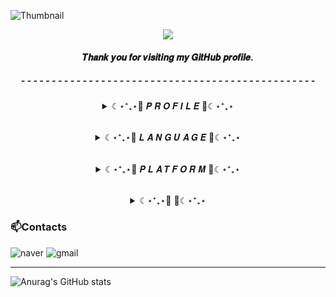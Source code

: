 
![Thumbnail](https://github.com/kimdaehwi990731/kimdaehwi990731/assets/167949524/5f304042-f5ca-4f94-8338-8bae7c97628d)

<p align="center"><a href="https://hits.seeyoufarm.com"><img src="https://hits.seeyoufarm.com/api/count/incr/badge.svg?url=https%3A%2F%2Fgithub.com%2Fkimdaehwi990731&count_bg=%23BBE1FA&title_bg=%233282B8&icon=salesforce.svg&icon_color=%23DBE2EF&title=%F0%9D%91%BD%F0%9D%91%B0%F0%9D%91%BA%F0%9D%91%B0%F0%9D%91%BB%F0%9D%91%B6%F0%9D%91%B9%F0%9D%91%BA&edge_flat=false"/></a>

<h4 align="center">𝑻𝒉𝒂𝒏𝒌 𝒚𝒐𝒖 𝒇𝒐𝒓 𝒗𝒊𝒔𝒊𝒕𝒊𝒏𝒈 𝒎𝒚 𝑮𝒊𝒕𝑯𝒖𝒃 𝒑𝒓𝒐𝒇𝒊𝒍𝒆.</h4>

<h5 align="center">- - - - - - - - - - - - - - - - - - - - - - - - - - - - - - - - - - - - - - - - - - - - - - - -</h6>
</p>
<details align="center">
  <summary> ☾⋆⁺₊⋆💙 𝑷 𝑹 𝑶 𝑭 𝑰 𝑳 𝑬 💙☾⋆⁺₊⋆ </summary>
  <h6 align="center"> 📜 빅데이터실무활용능력 1급 </h6>
  <h6 align="center"> 📜 BDA 파이썬 수료 </h6>
  <h6 align="center"> 📜 창업에듀 창업교육(기초/심화) 수료 </h6>
</details>

<h6 align="center"> </h6>

<details align="center">
  <summary> ☾⋆⁺₊⋆💜 𝑳 𝑨 𝑵 𝑮 𝑼 𝑨 𝑮 𝑬 💜☾⋆⁺₊⋆ </summary>
  <h6 align="center"> </h6>
  
  ![python](https://img.shields.io/badge/python-353535.svg?&style=for-the-badge&logo=python&logoColor=white)
  ![javascript](https://img.shields.io/badge/javascript-585858.svg?&style=for-the-badge&logo=javascript&logoColor=white)
</details>

<h6 align="center"> </h6>

<details align="center">
  <summary> ☾⋆⁺₊⋆💙 𝑷 𝑳 𝑨 𝑻 𝑭 𝑶 𝑹 𝑴 💙☾⋆⁺₊⋆ </summary>
  <h6 align="center"> </h6>
  
  ![eclipseide](https://img.shields.io/badge/eclipseide-353535.svg?&style=for-the-badge&logo=eclipseide&logoColor=white)
  ![visualstudiocode](https://img.shields.io/badge/visualstudiocode-585858.svg?&style=for-the-badge&logo=visualstudiocode&logoColor=white)
</details>

<h6 align="center"> </h6>

<details align="center">
  <summary> ☾⋆⁺₊⋆💜  💜☾⋆⁺₊⋆ </summary>
  <h6 align="center"> </h6>
  
  ![python](https://img.shields.io/badge/python-353535.svg?&style=for-the-badge&logo=python&logoColor=white)
  ![javascript](https://img.shields.io/badge/javascript-585858.svg?&style=for-the-badge&logo=javascript&logoColor=white)
</details>



### **📫Contacts**
![naver](https://img.shields.io/badge/naver-353535.svg?&style=for-the-badge&logo=naver&logoColor=white)
![gmail](https://img.shields.io/badge/gmail-585858.svg?&style=for-the-badge&logo=gmail&logoColor=white)

---
![Anurag's GitHub stats](https://github-readme-stats.vercel.app/api?username=kimdaehwi990731&show_icons=true&theme=dark)
